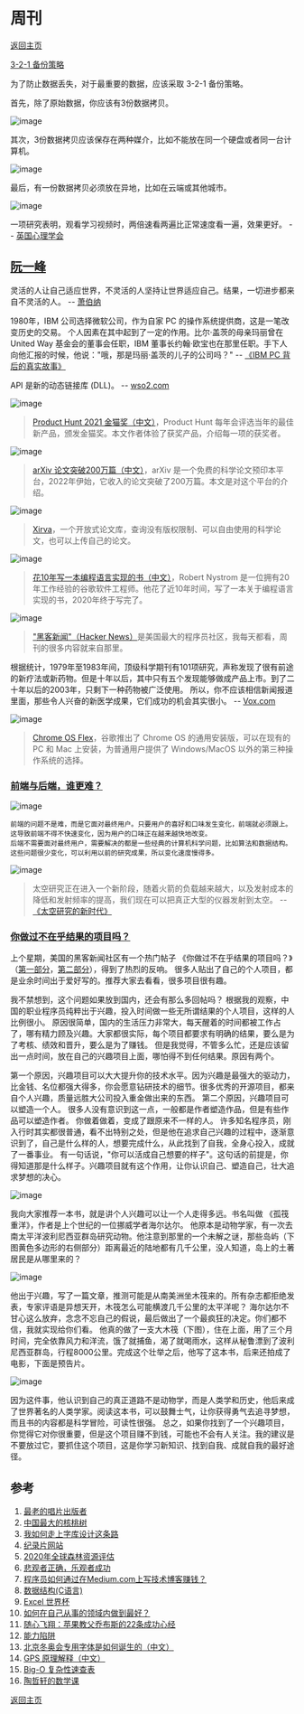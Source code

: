 # 周刊
[返回主页](/)

[3-2-1 备份策略](https://www.vmwareblog.org/3-2-1-backup-rule-data-will-always-survive/)

为了防止数据丢失，对于最重要的数据，应该采取 3-2-1 备份策略。

首先，除了原始数据，你应该有3份数据拷贝。

![image](https://user-images.githubusercontent.com/98196188/154796234-cf722b79-45a4-44d4-aa6d-6f096d72dd7a.png)

其次，3份数据拷贝应该保存在两种媒介，比如不能放在同一个硬盘或者同一台计算机。

![image](https://user-images.githubusercontent.com/98196188/154796241-7ba5653d-176f-4879-831d-207a9653bb1a.png)

最后，有一份数据拷贝必须放在异地，比如在云端或其他城市。

![image](https://user-images.githubusercontent.com/98196188/154796246-ca1f8b4c-bc7f-4350-8e03-bffe48369994.png)


一项研究表明，观看学习视频时，两倍速看两遍比正常速度看一遍，效果更好。
-- [英国心理学会](https://digest.bps.org.uk/2021/12/21/watching-a-lecture-twice-at-double-speed-can-benefit-learning-better-than-watching-it-once-at-normal-speed/)

## [阮一峰](https://www.ruanyifeng.com/blog/)

灵活的人让自己适应世界，不灵活的人坚持让世界适应自己。结果，一切进步都来自不灵活的人。
-- [萧伯纳](https://news.ycombinator.com/item?id=29598581)

1980年，IBM 公司选择微软公司，作为自家 PC 的操作系统提供商，这是一笔改变历史的交易。
个人因素在其中起到了一定的作用。比尔·盖茨的母亲玛丽曾在 United Way 基金会的董事会任职，IBM 董事长约翰·欧宝也在那里任职。手下人向他汇报的时候，他说："哦，那是玛丽·盖茨的儿子的公司吗？"
-- [《IBM PC 背后的真实故事》](https://www.itpro.com/hardware/361331/the-true-story-behind-the-ibm-personal-computer)

API 是新的动态链接库 (DLL)。
-- [wso2.com](https://wso2.com/choreo/resources/how-to-build-a-production-grade-api-kubernetes-serverless-or-ipaas/)

![image](https://user-images.githubusercontent.com/98196188/154795893-6ffe4b71-2b09-4648-a07b-3056d5efa0ab.png)
> [Product Hunt 2021 金猫奖（中文）](https://mayandev.top/2022/02/10/tool/product-2021/)，Product Hunt 每年会评选当年的最佳新产品，颁发金猫奖。本文作者体验了获奖产品，介绍每一项的获奖者。

![image](https://user-images.githubusercontent.com/98196188/154795937-076b017f-3252-458e-9774-d5a7db38a1e4.png)
> [arXiv 论文突破200万篇（中文）]()，arXiv 是一个免费的科学论文预印本平台，2022年伊始，它收入的论文突破了200万篇。本文是对这个平台的介绍。

![image](https://user-images.githubusercontent.com/98196188/154796141-9bb72d65-1340-4d51-b482-f081d410c2cb.png)
> [Xirva]()，一个开放式论文库，查询没有版权限制、可以自由使用的科学论文，也可以上传自己的论文。

![image](https://user-images.githubusercontent.com/98196188/154795959-1ddfbedd-4f57-412f-8627-bb72459f1734.png)
> [花10年写一本编程语言实现的书（中文）](https://catcoding.me/2022/01/12/a-book-on-programming-language.html)，Robert Nystrom 是一位拥有20年工作经验的谷歌软件工程师。他花了近10年时间，写了一本关于编程语言实现的书，2020年终于写完了。

![image](https://user-images.githubusercontent.com/98196188/150620642-67a364bf-5aba-4e93-83c1-39c22db635f1.png)
> ["黑客新闻"（Hacker News）](https://news.ycombinator.com/)是美国最大的程序员社区，我每天都看，周刊的很多内容就来自那里。

根据统计，1979年至1983年间，顶级科学期刊有101项研究，声称发现了很有前途的新疗法或新药物。但是十年以后，其中只有五个发现能够做成产品上市。到了二十年以后的2003年，只剩下一种药物被广泛使用。
所以，你不应该相信新闻报道里面，那些令人兴奋的新医学成果，它们成功的机会其实很小。
-- [Vox.com](https://www.vox.com/2015/3/23/8264355/research-study-hype)

![image](https://user-images.githubusercontent.com/98196188/154796063-ad8d9589-8c7c-40ed-9a7a-9ceb483a276f.png)
> [Chrome OS Flex](https://cloud.google.com/blog/products/chrome-enterprise/chrome-os-flex)，谷歌推出了 Chrome OS 的通用安装版，可以在现有的 PC 和 Mac 上安装，为普通用户提供了 Windows/MacOS 以外的第三种操作系统的选择。

### [前端与后端，谁更难？](https://www.ruanyifeng.com/blog/2022/01/weekly-issue-193.html)

![image](https://user-images.githubusercontent.com/98196188/150620710-6402e397-cd88-4b53-a8ae-9769b8d8a58c.png)


```
前端的问题不是难，而是它面对最终用户。只要用户的喜好和口味发生变化，前端就必须跟上。
这导致前端不得不快速变化，因为用户的口味正在越来越快地改变。
后端不需要面对最终用户，需要解决的都是一些经典的计算机科学问题，比如算法和数据结构。这些问题很少变化，可以利用以前的研究成果，所以变化速度慢得多。
```

![image](https://user-images.githubusercontent.com/98196188/150621260-ca25aaef-78b3-4836-a17d-b036e2b45315.png)
> 太空研究正在进入一个新阶段，随着火箭的负载越来越大，以及发射成本的降低和发射频率的提高，我们现在可以把真正大型的仪器发射到太空。
-- [《太空研究的新时代》](https://nautil.us/issue/108/change/nasa-is-on-the-cusp-of-a-new-era)

### [你做过不在乎结果的项目吗？](https://www.ruanyifeng.com/blog/2022/02/weekly-issue-195.html)

上个星期，美国的黑客新闻社区有一个热门帖子 《你做过不在乎结果的项目吗？》（[第一部分](https://news.ycombinator.com/item?id=25992782)，[第二部分](https://news.ycombinator.com/item?id=30283264)），得到了热烈的反响。
很多人贴出了自己的个人项目，都是业余时间出于爱好写的。推荐大家去看看，很多项目很有趣。

我不禁想到，这个问题如果放到国内，还会有那么多回帖吗？
根据我的观察，中国的职业程序员纯粹出于兴趣，投入时间做一些无所谓结果的个人项目，这样的人比例很小。
原因很简单，国内的生活压力非常大，每天醒着的时间都被工作占了，哪有精力顾及兴趣。大家都很实际，每个项目都要求有明确的结果，要么是为了考核、绩效和晋升，要么是为了赚钱。
但是我觉得，不管多么忙，还是应该留出一点时间，放在自己的兴趣项目上面，哪怕得不到任何结果。原因有两个。

第一个原因，兴趣项目可以大大提升你的技术水平。因为兴趣是最强大的驱动力，比金钱、名位都强大得多，你会愿意钻研技术的细节。很多优秀的开源项目，都来自个人兴趣，质量远胜大公司投入重金做出来的东西。
第二个原因，兴趣项目可以塑造一个人。 很多人没有意识到这一点，一般都是作者塑造作品，但是有些作品可以塑造作者。 你做着做着，变成了跟原来不一样的人。
许多知名程序员，刚入行时其实都很普通，看不出特别之处，但是他在追求自己兴趣的过程中，逐渐意识到了，自己是什么样的人，想要完成什么，从此找到了自我，全身心投入，成就了一番事业。
有一句话说，"你可以活成自己想要的样子"。这句话的前提是，你得知道那是什么样子。兴趣项目就有这个作用，让你认识自己、塑造自己，壮大追求梦想的决心。

![image](https://user-images.githubusercontent.com/98196188/154794193-dacb4f99-23ec-4142-a0e6-53964114bef3.png)

我向大家推荐一本书，就是讲个人兴趣可以让一个人走得多远。书名叫做 《孤筏重洋》，作者是上个世纪的一位挪威学者海尔达尔。
他原本是动物学家，有一次去南太平洋波利尼西亚群岛研究动物。他注意到那里的一个未解之谜，那些岛屿（下图黄色多边形的右侧部分）距离最近的陆地都有几千公里，没人知道，岛上的土著居民是从哪里来的？

![image](https://user-images.githubusercontent.com/98196188/154794199-cee3201b-73ce-483b-974c-89e5872e5950.png)

他出于兴趣，写了一篇文章，推测可能是从南美洲坐木筏来的。所有杂志都拒绝发表，专家评语是异想天开，木筏怎么可能横渡几千公里的太平洋呢？
海尔达尔不甘心这么放弃，念念不忘自己的假说，最后做出了一个最疯狂的决定。你们都不信，我就实现给你们看。
他真的做了一支大木筏（下图），住在上面，用了三个月时间，完全依靠风力和洋流，饿了就捕鱼，渴了就喝雨水，这样从秘鲁漂到了波利尼西亚群岛，行程8000公里。完成这个壮举之后，他写了这本书，后来还拍成了电影，下面是预告片。

![image](https://user-images.githubusercontent.com/98196188/154794209-200a9759-db0b-451f-bab1-43ceb303ac6a.png)

因为这件事，他认识到自己的真正道路不是动物学，而是人类学和历史，他后来成了世界著名的人类学家。阅读这本书，可以鼓舞士气，让你获得勇气去追寻梦想，而且书的内容都是科学冒险，可读性很强。
总之，如果你找到了一个兴趣项目，你觉得它对你很重要，但是这个项目赚不到钱，可能也不会有人关注。我的建议是不要放过它，要抓住这个项目，这是你学习新知识、找到自我、成就自我的最好途径。

## 参考

1. [最老的唱片出版者](https://www.bbc.com/news/entertainment-arts-59986543) 
2. [中国最大的核桃树](https://mp.weixin.qq.com/s/QRiraXxdswb333H0ULA3ng)
3. [我如何走上字库设计这条路](https://mp.weixin.qq.com/s/hZ6KeQCFzyWbQw_J1fDjug)
4. [纪录片网站](https://ihavenotv.com/)
5. [2020年全球森林资源评估](https://www.fao.org/forest-resources-assessment/2020/zh) 
6. [悲观者正确，乐观者成功](https://www.ruanyifeng.com/blog/2022/02/weekly-issue-194.html)
7. [程序员如何通过在Medium.com上写技术博客赚钱？](https://medium.com/写作之路/程序员如何在medium-com上通过写技术博客赚钱-6d47d82b03dd)
8. [数据结构(C语言)](https://lookcos.cn/archives/1120.html)
9. [Excel 世界杯](https://www.theverge.com/2021/12/11/22829228/excel-pros-financial-modeling-world-cup)
10. [如何在自己从事的领域内做到最好？](https://xz.chsi.com.cn/xz/zyts/201710/20171012/1634855646.html) 
11. [随心飞翔：苹果教父乔布斯的22条成功心经](https://books.google.com.sg/books?id=oblWEAAAQBAJ&pg=PT197&lpg=PT197&dq=成功+就是+做最擅长的事情&source=bl&ots=5IadYhyEIB&sig=ACfU3U2Cp0Yj0oRFBN0S5hRGT6RHIccBOQ&hl=en&sa=X&ved=2ahUKEwj6-b-vtYv2AhWQUGwGHYeBDoUQ6AF6BAgLEAM#v=onepage&q=成功%20就是%20做最擅长的事情&f=false)
12. [能力陷阱](https://book.douban.com/subject/30489331/) 
13. [北京冬奥会专用字体是如何诞生的（中文）](https://www.logonews.cn/2022021004254541.html) 
14. [GPS 原理解释（中文）](https://pages.longtian.info/gps/)
15. [Big-O 复杂性速查表](https://www.bigocheatsheet.com/)
16. [陶哲轩的数学课](https://www.masterclass.com/classes/terence-tao-teaches-mathematical-thinking/)

[返回主页](/)
